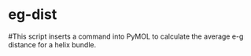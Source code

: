 # eg-dist

#This script inserts a command into PyMOL to calculate the average e-g distance for a helix bundle.
